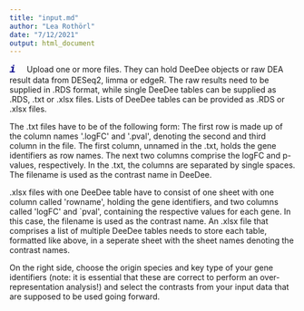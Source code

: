 ```yaml
---
title: "input.md"
author: "Lea Rothörl"
date: "7/12/2021"
output: html_document
---
```


<span style="color:darkblue"><font face="courier"> <font size="4">***i***</font></font></span> &nbsp;&nbsp;&nbsp;
Upload one or more files. They can hold DeeDee objects or raw DEA result data from DESeq2, limma or edgeR. The raw results need to be supplied in .RDS format, while single DeeDee tables can be supplied as .RDS, .txt or .xlsx files. Lists of DeeDee tables can be provided as .RDS or .xlsx files. 

The .txt files have to be of the following form: The first row is made up of the column names '.logFC' and '.pval', denoting the second and third column in the file. The first column, unnamed in the .txt, holds the gene identifiers as row names. The next two columns comprise the logFC and p-values, respectively. In the .txt, the columns are separated by single spaces. The filename is used as the contrast name in DeeDee.

.xlsx files with one DeeDee table have to consist of one sheet with one column called 'rowname', holding the gene identifiers, and two columns called 'logFC' and `pval', containing the respective values for each gene. In this case, the filename is used as the contrast name. An .xlsx file that comprises a list of multiple DeeDee tables needs to store each table, formatted like above, in a seperate sheet with the sheet names denoting the contrast names.

On the right side, choose the origin species and key type of your gene identifiers (note: it is essential that these are correct to perform an over-representation analysis!) and select the contrasts from your input data that are supposed to be used going forward.
